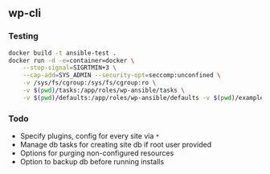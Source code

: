 ## wp-cli

### Testing
```sh
docker build -t ansible-test .
docker run -d -e=container=docker \
    --stop-signal=SIGRTMIN+3 \
    --cap-add=SYS_ADMIN --security-opt=seccomp:unconfined \
    -v /sys/fs/cgroup:/sys/fs/cgroup:ro \
    -v $(pwd)/tasks:/app/roles/wp-ansible/tasks \
    -v $(pwd)/defaults:/app/roles/wp-ansible/defaults -v $(pwd)/examples/site.yaml:/app/site.yaml ansible-test /sbin/init
```
### Todo 
- Specify plugins, config for every site via `*`
- Manage db tasks for creating site db if root user provided
- Options for purging non-configured resources
- Option to backup db before running installs